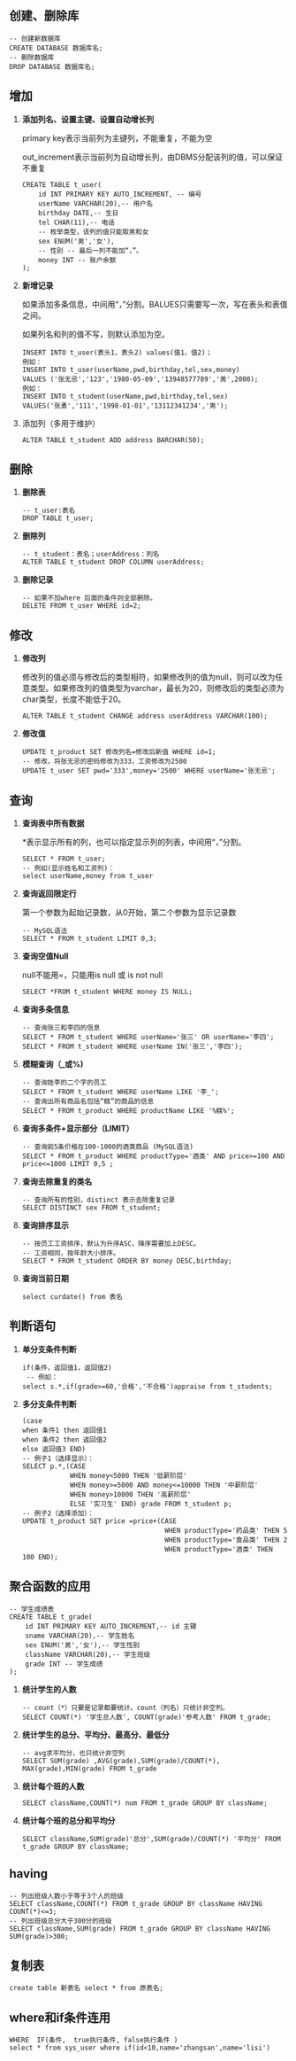## 创建、删除库

```
-- 创建新数据库 
CREATE DATABASE 数据库名; 
-- 删除数据库 
DROP DATABASE 数据库名;
```



## 增加

1. **添加列名、设置主键、设置自动增长列**

   primary key表示当前列为主键列，不能重复，不能为空

   out_increment表示当前列为自动增长列，由DBMS分配该列的值，可以保证不重复

   ```
   CREATE TABLE t_user(
       id INT PRIMARY KEY AUTO_INCREMENT, -- 编号 
       userName VARCHAR(20),-- 用户名 
       birthday DATE,-- 生日 
       tel CHAR(11),-- 电话
       -- 枚举类型，该列的值只能取男和女 
       sex ENUM('男','女'),
       -- 性别 -- 最后一列不能加“，”。 
       money INT -- 账户余额 
   );
   ```

2. **新增记录**

   如果添加多条信息，中间用“，”分割。BALUES只需要写一次，写在表头和表值之间。

   如果列名和列的值不写，则默认添加为空。

   ```
   INSERT INTO t_user(表头1，表头2) values(值1，值2)； 
   例如： 
   INSERT INTO t_user(userName,pwd,birthday,tel,sex,money) 
   VALUES ('张无忌','123','1980-05-09','13948577789','男',2000); 
   例如： 
   INSERT INTO t_student(userName,pwd,birthday,tel,sex) 
   VALUES('张勇','111','1998-01-01','13112341234','男');
   ```

3. 添加列（多用于维护）

   ```
   ALTER TABLE t_student ADD address BARCHAR(50);
   ```

   

## 删除

1. **删除表**

   ```
   -- t_user:表名 
   DROP TABLE t_user;
   ```

2. **删除列**

   ```
   -- t_student：表名；userAddress：列名 
   ALTER TABLE t_student DROP COLUMN userAddress;
   ```

3. **删除记录**

   ```
   -- 如果不加where 后面的条件则全部删除。 
   DELETE FROM t_user WHERE id=2;
   ```

   

## 修改

1. **修改列**

   修改列的值必须与修改后的类型相符，如果修改列的值为null，则可以改为任意类型。如果修改列的值类型为varchar，最长为20，则修改后的类型必须为char类型，长度不能低于20。

   ```
   ALTER TABLE t_student CHANGE address userAddress VARCHAR(100);
   ```

2. **修改值**

   ```
   UPDATE t_product SET 修改列名=修改后新值 WHERE id=1; 
   -- 修改，将张无忌的密码修改为333，工资修改为2500 
   UPDATE t_user SET pwd='333',money='2500' WHERE userName='张无忌';
   ```

   

## 查询

1. **查询表中所有数据**

   *表示显示所有的列，也可以指定显示列的列表，中间用“，”分割。

   ```
   SELECT * FROM t_user; 
   -- 例如(显示姓名和工资列)： 
   select userName,money from t_user
   ```

2. **查询返回限定行**

   第一个参数为起始记录数，从0开始，第二个参数为显示记录数

   ```
   -- MySQL语法
   SELECT * FROM t_student LIMIT 0,3;
   ```

3. **查询空值Null**

   null不能用=，只能用is null 或 is not null

   ```
   SELECT *FROM t_student WHERE money IS NULL;
   ```

4. **查询多条信息**

   ```
   -- 查询张三和李四的信息 
   SELECT * FROM t_student WHERE userName='张三' OR userName='李四'; 
   SELECT * FROM t_student WHERE userName IN('张三','李四');
   ```

5. **模糊查询（_或%)**

   ```
   -- 查询姓李的二个字的员工 
   SELECT * FROM t_student WHERE userName LIKE '李_'; 
   -- 查询出所有商品名包括“糕”的商品的信息 
   SELECT * FROM t_product WHERE productName LIKE '%糕%';
   ```

6. **查询多条件+显示部分（LIMIT）**

   ```
   -- 查询前5条价格在100-1000的酒类商品 (MySQL语法)
   SELECT * FROM t_product WHERE productType='酒类' AND price>=100 AND price<=1000 LIMIT 0,5 ;
   ```

7. **查询去除重复的类名**

   ```
   -- 查询所有的性别，distinct 表示去除重复记录 
   SELECT DISTINCT sex FROM t_student;
   ```

8. **查询排序显示**

   ```
   -- 按员工工资排序，默认为升序ASC，降序需要加上DESC。 
   -- 工资相同，按年龄大小排序。 
   SELECT * FROM t_student ORDER BY money DESC,birthday;
   ```

9. **查询当前日期**

   ```
   select curdate() from 表名
   ```

   

## 判断语句

1. **单分支条件判断**

   ```
   if(条件，返回值1，返回值2)
    -- 例如： 
   select s.*,if(grade>=60,'合格','不合格')appraise from t_students;
   ```

2. **多分支条件判断**

   ```
   (case 
   when 条件1 then 返回值1 
   when 条件2 then 返回值2 
   else 返回值3 END) 
   -- 例子1（选择显示）： 
   SELECT p.*,(CASE 
               WHEN money<5000 THEN '低薪阶层' 
               WHEN money>=5000 AND money<=10000 THEN '中薪阶层' 
               WHEN money>10000 THEN '高薪阶层' 
               ELSE '实习生' END) grade FROM t_student p; 
   -- 例子2（选择添加）： 
   UPDATE t_product SET price =price+(CASE 
                                       WHEN productType='药品类' THEN 5 
                                       WHEN productType='食品类' THEN 2 
                                       WHEN productType='酒类' THEN 100 END);
   ```

   

## 聚合函数的应用

```
-- 学生成绩表 
CREATE TABLE t_grade( 
    id INT PRIMARY KEY AUTO_INCREMENT,-- id 主键 
    sname VARCHAR(20),-- 学生姓名 
    sex ENUM('男','女'),-- 学生性别 
    className VARCHAR(20),-- 学生班级 
    grade INT -- 学生成绩 
);
```

1. **统计学生的人数**

   ```
   -- count（*）只要是记录都要统计。count（列名）只统计非空列。 
   SELECT COUNT(*) '学生总人数', COUNT(grade)'参考人数' FROM t_grade;
   ```

2. **统计学生的总分、平均分、最高分、最低分**

   ```
   -- avg求平均分，也只统计非空列 
   SELECT SUM(grade) ,AVG(grade),SUM(grade)/COUNT(*), MAX(grade),MIN(grade) FROM t_grade
   ```

3. **统计每个班的人数**

   ```
   SELECT className,COUNT(*) num FROM t_grade GROUP BY className;
   ```

4. **统计每个班的总分和平均分**

   ```
   SELECT className,SUM(grade)'总分',SUM(grade)/COUNT(*) '平均分' FROM t_grade GROUP BY className;
   ```

   

## having

```
-- 列出班级人数小于等于3个人的班级 
SELECT className,COUNT(*) FROM t_grade GROUP BY className HAVING COUNT(*)<=3; 
-- 列出班级总分大于300分的班级 
SELECT className,SUM(grade) FROM t_grade GROUP BY className HAVING SUM(grade)>300;
```



## 复制表

```
create table 新表名 select * from 原表名;
```



## where和if条件连用

```
WHERE  IF(条件,  true执行条件, false执行条件 )
select * from sys_user where if(id<10,name='zhangsan',name='lisi')
```

